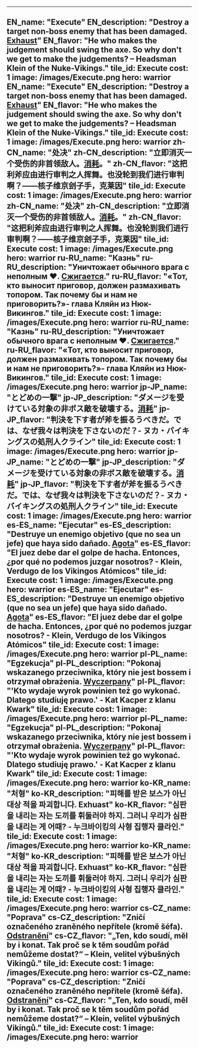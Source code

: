 ---

EN_name: "Execute"
EN_description: "Destroy a target non-boss enemy that has been damaged. <u>Exhaust</u>"
EN_flavor: "He who makes the judgement should swing the axe. So why don't we get to make the judgements? – Headsman Klein of the Nuke-Vikings."
tile_id: Execute
cost: 1
image: /images/Execute.png
hero: warrior
EN_name: "Execute"
EN_description: "Destroy a target non-boss enemy that has been damaged. <u>Exhaust</u>"
EN_flavor: "He who makes the judgement should swing the axe. So why don't we get to make the judgements? – Headsman Klein of the Nuke-Vikings."
tile_id: Execute
cost: 1
image: /images/Execute.png
hero: warrior
zh-CN_name: "处决"
zh-CN_description: "立即消灭一个受伤的非首领敌人。<u>消耗</u>。"
zh-CN_flavor: "这把利斧应由进行审判之人挥舞。也没轮到我们进行审判啊？——核子维京刽子手，克莱因"
tile_id: Execute
cost: 1
image: /images/Execute.png
hero: warrior
zh-CN_name: "处决"
zh-CN_description: "立即消灭一个受伤的非首领敌人。<u>消耗</u>。"
zh-CN_flavor: "这把利斧应由进行审判之人挥舞。也没轮到我们进行审判啊？——核子维京刽子手，克莱因"
tile_id: Execute
cost: 1
image: /images/Execute.png
hero: warrior
ru-RU_name: "Казнь"
ru-RU_description: "Уничтожает обычного врага c неполным ❤️. <u>Сжигается</u>."
ru-RU_flavor: "«Тот, кто выносит приговор, должен размахивать топором. Так почему бы и нам не приговорить?»- глава Кляйн из Нюк-Викингов."
tile_id: Execute
cost: 1
image: /images/Execute.png
hero: warrior
ru-RU_name: "Казнь"
ru-RU_description: "Уничтожает обычного врага c неполным ❤️. <u>Сжигается</u>."
ru-RU_flavor: "«Тот, кто выносит приговор, должен размахивать топором. Так почему бы и нам не приговорить?»- глава Кляйн из Нюк-Викингов."
tile_id: Execute
cost: 1
image: /images/Execute.png
hero: warrior
jp-JP_name: "とどめの一撃"
jp-JP_description: "ダメージを受けている対象の非ボス敵を破壊する。<u>消耗</u>"
jp-JP_flavor: "判決を下す者が斧を振るうべきだ。では、なぜ我々は判決を下さないのだ？- ヌカ・バイキングスの処刑人クライン"
tile_id: Execute
cost: 1
image: /images/Execute.png
hero: warrior
jp-JP_name: "とどめの一撃"
jp-JP_description: "ダメージを受けている対象の非ボス敵を破壊する。<u>消耗</u>"
jp-JP_flavor: "判決を下す者が斧を振るうべきだ。では、なぜ我々は判決を下さないのだ？- ヌカ・バイキングスの処刑人クライン"
tile_id: Execute
cost: 1
image: /images/Execute.png
hero: warrior
es-ES_name: "Ejecutar"
es-ES_description: "Destruye un enemigo objetivo (que no sea un jefe) que haya sido dañado. <u>Agota</u>"
es-ES_flavor: "El juez debe dar el golpe de hacha. Entonces, ¿por qué no podemos juzgar nosotros? - Klein, Verdugo de los Vikingos Atómicos"
tile_id: Execute
cost: 1
image: /images/Execute.png
hero: warrior
es-ES_name: "Ejecutar"
es-ES_description: "Destruye un enemigo objetivo (que no sea un jefe) que haya sido dañado. <u>Agota</u>"
es-ES_flavor: "El juez debe dar el golpe de hacha. Entonces, ¿por qué no podemos juzgar nosotros? - Klein, Verdugo de los Vikingos Atómicos"
tile_id: Execute
cost: 1
image: /images/Execute.png
hero: warrior
pl-PL_name: "Egzekucja"
pl-PL_description: "Pokonaj wskazanego przeciwnika, który nie jest bossem i otrzymał obrażenia. <u>Wyczerpany</u>"
pl-PL_flavor: "'Kto wydaje wyrok powinien też go wykonać. Dlatego studiuję prawo.' - Kat Kacper z klanu Kwark"
tile_id: Execute
cost: 1
image: /images/Execute.png
hero: warrior
pl-PL_name: "Egzekucja"
pl-PL_description: "Pokonaj wskazanego przeciwnika, który nie jest bossem i otrzymał obrażenia. <u>Wyczerpany</u>"
pl-PL_flavor: "'Kto wydaje wyrok powinien też go wykonać. Dlatego studiuję prawo.' - Kat Kacper z klanu Kwark"
tile_id: Execute
cost: 1
image: /images/Execute.png
hero: warrior
ko-KR_name: "처형"
ko-KR_description: "피해를 받은 보스가 아닌 대상 적을 파괴합니다. Exhuast"
ko-KR_flavor: "심판을 내리는 자는 도끼를 휘둘러야 하지. 그러니 우리가 심판을 내리는 게 어때? - 누크바이킹의 사형 집행자 클라인."
tile_id: Execute
cost: 1
image: /images/Execute.png
hero: warrior
ko-KR_name: "처형"
ko-KR_description: "피해를 받은 보스가 아닌 대상 적을 파괴합니다. Exhuast"
ko-KR_flavor: "심판을 내리는 자는 도끼를 휘둘러야 하지. 그러니 우리가 심판을 내리는 게 어때? - 누크바이킹의 사형 집행자 클라인."
tile_id: Execute
cost: 1
image: /images/Execute.png
hero: warrior
cs-CZ_name: "Poprava"
cs-CZ_description: "Zničí označeného zraněného nepřítele (kromě šéfa). <u>Odstranění</u>"
cs-CZ_flavor: "„Ten, kdo soudí, měl by i konat. Tak proč se k těm soudům pořád nemůžeme dostat?“ – Klein, velitel výbušných Vikingů."
tile_id: Execute
cost: 1
image: /images/Execute.png
hero: warrior
cs-CZ_name: "Poprava"
cs-CZ_description: "Zničí označeného zraněného nepřítele (kromě šéfa). <u>Odstranění</u>"
cs-CZ_flavor: "„Ten, kdo soudí, měl by i konat. Tak proč se k těm soudům pořád nemůžeme dostat?“ – Klein, velitel výbušných Vikingů."
tile_id: Execute
cost: 1
image: /images/Execute.png
hero: warrior
---